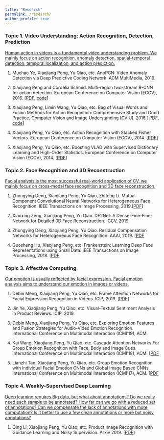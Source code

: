 ```yaml
---
title: "Research"
permalink: /research/
author_profile: true
---
```

### Topic 1. Video Understanding: Action Recognition, Detection, Prediction

[Human action in videos is a fundamental video understanding problem. We mainly focus on action recognition, anomaly detection, spatial-temporal detection, temporal localization, and action prediction.]()

1. Muchao Ye, Xiaojiang Peng, Yu Qiao, etc. AnoPCN: Video Anomaly Detection via Deep Predictive Coding Network. ACM MultiMedia, 2019.

2. Xiaojiang Peng and Cordelia Schmid. Multi-region two-stream R-CNN for action detection. European Conference on Computer Vision (ECCV), 2016. [[PDF](https://hal.inria.fr/hal-01349107v1/document), [code](https://github.com/pengxj/action-faster-rcnn)]

3. Xiaojiang Peng, Limin Wang, Yu Qiao, etc. Bag of Visual Words and Fusion Methods for Action Recognition: Comprehensive Study and Good Practice. Computer Vision and Image Understanding (CVIU), 2016.[ [PDF](https://www.sciencedirect.com/science/article/pii/S1077314216300091), [code](https://github.com/pengxj/MatAction)]

4. Xiaojiang Peng, Yu Qiao, etc. Action Recognition with Stacked Fisher Vectors. European Conference on Computer Vision (ECCV), 2014. [[PDF](https://xjpeng.weebly.com/uploads/5/5/4/4/55444193/pzqp_eccv14_sfv.pdf)]

5. Xiaojiang Peng, Yu Qiao, etc. Boosting VLAD with Supervised Dictionary Learning and High-Order Statistics. European Conference on Computer Vision (ECCV), 2014. [[PDF](https://xjpeng.weebly.com/uploads/5/5/4/4/55444193/pwqp_eccv14_shvlad.pdf)]


### Topic 2. Face Recognition and 3D Reconstruction

[Facial analysis is the most successful real-world application of CV, we mainly focus on cross-modal face recognition and 3D face reconstruction.]()

1. Zhongying Deng, Xiaojiang Peng, Yu Qiao, Zhifeng Li. Mutual Component Convolutional Neural Networks for Heterogeneous Face Recognition. IEEE Transactions on Image Processing, 2019.[[PDF](https://pengxj.github.io/files/TIP19-MCCNN.pdf)]

2. Xiaoxing Zeng, Xiaojiang Peng, Yu Qiao. DF2Net: A Dense-Fine-Finer Network for Detailed 3D Face Reconstruction. ICCV, 2019.

3. Zhongying Deng, Xiaojiang Peng, Yu Qiao. Residual Compensation Networks for Heterogeneous Face Recognition. AAAI, 2019. [[PDF](https://pdfs.semanticscholar.org/7749/009cfcc05b096811e10696dcee424409c39f.pdf)

4. Guosheng Hu, Xiaojiang Peng, etc. Frankenstein: Learning Deep Face Representations using Small Data. IEEE Transactions on Image Processing, 2018. [[PDF](https://hal.inria.fr/hal-01306168/file/bare_jrnl.pdf)

### Topic 3. Affective Computing

[Our emotion is usually reflected by facial expression. Facial emotion analysis aims to understand our emotion in images or videos.]()

1. Debin Meng, Xiaojiang Peng, Yu Qiao, etc. Frame Attention Networks for Facial Expression Recognition in Videos. ICIP, 2019. [[PDF](https://arxiv.org/pdf/1907.00193.pdf)]

2. Jin Ye, Xiaojiang Peng, Yu Qiao, etc. Visual-Textual Sentiment Analysis in Product Reviews. ICIP, 2019.

3. Debin Meng, Xiaojiang Peng, Yu Qiao, etc. Exploring Emotion Features and Fusion Strategies for Audio-Video Emotion Recognition. International Conference on Multimodal Interaction (ICMI’19), ACM.

4. Kai Wang, Xiaojiang Peng, Yu Qiao, etc. Cascade Attention Networks For Group Emotion Recognition with Face, Body and Image Cues. International Conference on Multimodal Interaction (ICMI’18), ACM. [[PDF](https://pengxj.github.io/files/icmi18-wang.pdf)

5. Lianzhi Tan, Xiaojiang Peng, Yu Qiao, etc. Group Emotion Recognition with Individual Facial Emotion CNNs and Global Image Based CNNs. International Conference on Multimodal Interaction (ICMI’17), ACM. [[PDF](https://pengxj.github.io/files/icmi17-paper.pdf)

### Topic 4. Weakly-Supervised Deep Learning

[Deep learning requires Big data, but what about annotations? Do we really need each sample to be annotated? How far can we go with a reduced set of annotations? Can we compensate the lack of annotations with more computation? Is it better to use a few clean annotations or more but noisy annotations?]()

1. Qing Li, Xiaojiang Peng, Yu Qiao, etc. Product Image Recognition with Guidance Learning and Noisy Supervision. Arxiv 2019. [[PDF](https://arxiv.org/pdf/1907.11384.pdf)]
